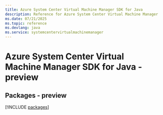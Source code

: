 ```yaml
---
title: Azure System Center Virtual Machine Manager SDK for Java
description: Reference for Azure System Center Virtual Machine Manager SDK for Java
ms.date: 07/21/2025
ms.topic: reference
ms.devlang: java
ms.service: systemcentervirtualmachinemanager
---
```

# Azure System Center Virtual Machine Manager SDK for Java - preview
## Packages - preview
[!INCLUDE [packages](system-center-virtual-machine-manager-index.md)]